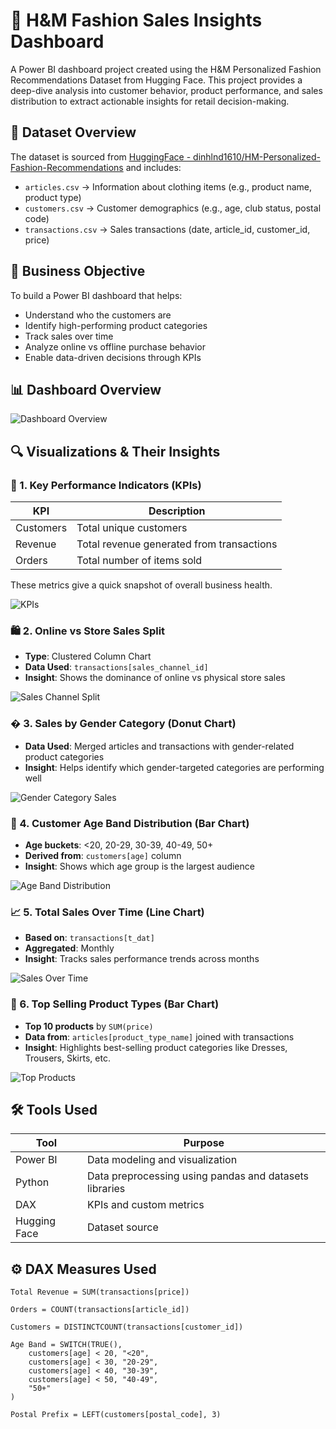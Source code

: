 # 🧵 H&M Fashion Sales Insights Dashboard

A Power BI dashboard project created using the H&M Personalized Fashion Recommendations Dataset from Hugging Face. This project provides a deep-dive analysis into customer behavior, product performance, and sales distribution to extract actionable insights for retail decision-making.

## 📂 Dataset Overview
The dataset is sourced from [HuggingFace - dinhlnd1610/HM-Personalized-Fashion-Recommendations](https://huggingface.co/datasets/dinhlnd1610/HM-Personalized-Fashion-Recommendations) and includes:

- `articles.csv` → Information about clothing items (e.g., product name, product type)
- `customers.csv` → Customer demographics (e.g., age, club status, postal code)
- `transactions.csv` → Sales transactions (date, article_id, customer_id, price)

## 🧠 Business Objective
To build a Power BI dashboard that helps:
- Understand who the customers are
- Identify high-performing product categories
- Track sales over time
- Analyze online vs offline purchase behavior
- Enable data-driven decisions through KPIs

## 📊 Dashboard Overview
![Dashboard Overview](https://github.com/user-attachments/assets/f0fe7f79-23a6-4d23-9449-1c5513942ee8)



## 🔍 Visualizations & Their Insights

### 📌 1. Key Performance Indicators (KPIs)
| KPI | Description |
|-----|-------------|
| Customers | Total unique customers |
| Revenue | Total revenue generated from transactions |
| Orders | Total number of items sold |

These metrics give a quick snapshot of overall business health.

![KPIs](screenshots/kpis.png)

### 🛍️ 2. Online vs Store Sales Split
- **Type**: Clustered Column Chart
- **Data Used**: `transactions[sales_channel_id]`
- **Insight**: Shows the dominance of online vs physical store sales

![Sales Channel Split](screenshots/sales_split.png)

### � 3. Sales by Gender Category (Donut Chart)
- **Data Used**: Merged articles and transactions with gender-related product categories
- **Insight**: Helps identify which gender-targeted categories are performing well

![Gender Category Sales](screenshots/gender_sales.png)

### 👥 4. Customer Age Band Distribution (Bar Chart)
- **Age buckets**: <20, 20-29, 30-39, 40-49, 50+
- **Derived from**: `customers[age]` column
- **Insight**: Shows which age group is the largest audience

![Age Band Distribution](screenshots/age_band.png)

### 📈 5. Total Sales Over Time (Line Chart)
- **Based on**: `transactions[t_dat]`
- **Aggregated**: Monthly
- **Insight**: Tracks sales performance trends across months

![Sales Over Time](screenshots/sales_trend.png)

### 🧵 6. Top Selling Product Types (Bar Chart)
- **Top 10 products** by `SUM(price)`
- **Data from**: `articles[product_type_name]` joined with transactions
- **Insight**: Highlights best-selling product categories like Dresses, Trousers, Skirts, etc.

![Top Products](screenshots/top_products.png)

## 🛠️ Tools Used
| Tool | Purpose |
|------|---------|
| Power BI | Data modeling and visualization |
| Python | Data preprocessing using pandas and datasets libraries |
| DAX | KPIs and custom metrics |
| Hugging Face | Dataset source |

## ⚙️ DAX Measures Used
```dax
Total Revenue = SUM(transactions[price])

Orders = COUNT(transactions[article_id])

Customers = DISTINCTCOUNT(transactions[customer_id])

Age Band = SWITCH(TRUE(),
    customers[age] < 20, "<20",
    customers[age] < 30, "20-29",
    customers[age] < 40, "30-39",
    customers[age] < 50, "40-49",
    "50+"
)

Postal Prefix = LEFT(customers[postal_code], 3)
